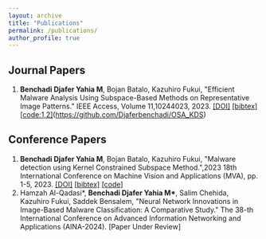```yaml
---
layout: archive
title: "Publications"
permalink: /publications/
author_profile: true
---
```


## Journal Papers
1. **Benchadi Djafer Yahia M**, Bojan Batalo, Kazuhiro Fukui, "Efficient Malware Analysis Using Subspace-Based Methods on Representative Image Patterns." IEEE Access, Volume 11,10244023, 2023. [[DOI]](https://ieeexplore.ieee.org/abstract/document/10244023) [[bibtex]](https://scholar.googleusercontent.com/scholar.bib?q=info:IoIHL4sFBDMJ:scholar.google.com/&output=citation&scisdr=ClEy981wEJOCtQs-sWk:AFWwaeYAAAAAZZ44qWl6zTaE1KwcFrsCGK_xqek&scisig=AFWwaeYAAAAAZZ44qaDBvHZ3Ru163-dUmfLKXak&scisf=4&ct=citation&cd=-1&hl=en&scfhb=1) [[code:1,2]](https://github.com/Djaferbenchadi/Malware_classification_ksm)(https://github.com/Djaferbenchadi/OSA_KDS)

## Conference Papers
1. **Benchadi Djafer Yahia M**, Bojan Batalo, Kazuhiro Fukui, "Malware detection using Kernel Constrained Subspace Method.",2023 18th International Conference on Machine Vision and Applications (MVA), pp. 1-5, 2023. [[DOI]](https://ieeexplore.ieee.org/abstract/document/10215631) [[bibtex]](https://scholar.googleusercontent.com/scholar.bib?q=info:q4OnYbZejd8J:scholar.google.com/&output=citation&scisdr=ClEy981wEJOCtQs_Sdo:AFWwaeYAAAAAZZ45UdpIYaMdOTwgPBu3l2BCXhQ&scisig=AFWwaeYAAAAAZZ45Ues30EEMnvtdKIeqB5WxY_c&scisf=4&ct=citation&cd=-1&hl=en) [[code]](https://github.com/Djaferbenchadi/Malware_analysis_binary)
1. Hamzah Al-Qadasi\*, **Benchadi Djafer Yahia M\***, Salim Chehida, Kazuhiro Fukui, Saddek Bensalem, "Neural Network Innovations in Image-Based Malware Classification: A Comparative Study." The 38-th International Conference on Advanced Information Networking and Applications (AINA-2024). [Paper Under Review]
